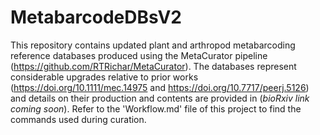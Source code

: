 # MetabarcodeDBsV2

This repository contains updated plant and arthropod metabarcoding reference databases produced using the MetaCurator pipeline (https://github.com/RTRichar/MetaCurator). The databases represent considerable upgrades relative to prior works (https://doi.org/10.1111/mec.14975 and https://doi.org/10.7717/peerj.5126) and details on their production and contents are provided in (*bioRxiv link coming soon*). Refer to the 'Workflow.md' file of this project to find the commands used during curation. 
